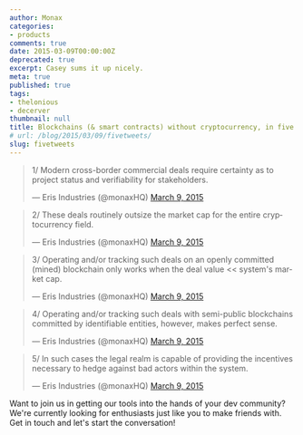 ```yaml
---
author: Monax
categories:
- products
comments: true
date: 2015-03-09T00:00:00Z
deprecated: true
excerpt: Casey sums it up nicely.
meta: true
published: true
tags:
- thelonious
- decerver
thumbnail: null
title: Blockchains (& smart contracts) without cryptocurrency, in five tweets.
# url: /blog/2015/03/09/fivetweets/
slug: fivetweets
---
```




<blockquote class="twitter-tweet" lang="en"><p>1/ Modern cross-border commercial deals require certainty as to project status and verifiability for stakeholders.</p>&mdash; Eris Industries (@monaxHQ) <a href="https://twitter.com/monaxHQ/status/574924575710035970">March 9, 2015</a></blockquote>
<script async src="//platform.twitter.com/widgets.js" charset="utf-8"></script>

<blockquote class="twitter-tweet" lang="en"><p>2/ These deals routinely outsize the market cap for the entire cryptocurrency field.</p>&mdash; Eris Industries (@monaxHQ) <a href="https://twitter.com/monaxHQ/status/574924673659572224">March 9, 2015</a></blockquote>
<script async src="//platform.twitter.com/widgets.js" charset="utf-8"></script>

<blockquote class="twitter-tweet" lang="en"><p>3/ Operating and/or tracking such deals on an openly committed (mined) blockchain only works when the deal value &lt;&lt; system&#39;s market cap.</p>&mdash; Eris Industries (@monaxHQ) <a href="https://twitter.com/monaxHQ/status/574924812746932224">March 9, 2015</a></blockquote>
<script async src="//platform.twitter.com/widgets.js" charset="utf-8"></script>

<blockquote class="twitter-tweet" lang="en"><p>4/ Operating and/or tracking such deals with semi-public blockchains committed by identifiable entities, however, makes perfect sense.</p>&mdash; Eris Industries (@monaxHQ) <a href="https://twitter.com/monaxHQ/status/574924892891660288">March 9, 2015</a></blockquote>
<script async src="//platform.twitter.com/widgets.js" charset="utf-8"></script>

<blockquote class="twitter-tweet" lang="en"><p>5/ In such cases the legal realm is capable of providing the incentives necessary to hedge against bad actors within the system.</p>&mdash; Eris Industries (@monaxHQ) <a href="https://twitter.com/monaxHQ/status/574925052585603072">March 9, 2015</a></blockquote>
<script async src="//platform.twitter.com/widgets.js" charset="utf-8"></script>

Want to join us in getting our tools into the hands of your dev community? We're currently looking for enthusiasts just like you to make friends with. Get in touch and let's start the conversation!
